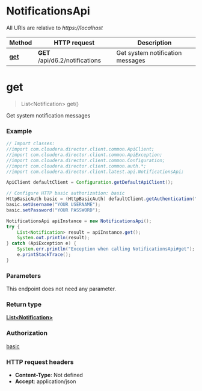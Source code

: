 # NotificationsApi

All URIs are relative to *https://localhost*

Method | HTTP request | Description
------------- | ------------- | -------------
[**get**](NotificationsApi.md#get) | **GET** /api/d6.2/notifications | Get system notification messages


<a name="get"></a>
# **get**
> List&lt;Notification&gt; get()

Get system notification messages



### Example
```java
// Import classes:
//import com.cloudera.director.client.common.ApiClient;
//import com.cloudera.director.client.common.ApiException;
//import com.cloudera.director.client.common.Configuration;
//import com.cloudera.director.client.common.auth.*;
//import com.cloudera.director.client.latest.api.NotificationsApi;

ApiClient defaultClient = Configuration.getDefaultApiClient();

// Configure HTTP basic authorization: basic
HttpBasicAuth basic = (HttpBasicAuth) defaultClient.getAuthentication("basic");
basic.setUsername("YOUR USERNAME");
basic.setPassword("YOUR PASSWORD");

NotificationsApi apiInstance = new NotificationsApi();
try {
    List<Notification> result = apiInstance.get();
    System.out.println(result);
} catch (ApiException e) {
    System.err.println("Exception when calling NotificationsApi#get");
    e.printStackTrace();
}
```

### Parameters
This endpoint does not need any parameter.

### Return type

[**List&lt;Notification&gt;**](Notification.md)

### Authorization

[basic](../README.md#basic)

### HTTP request headers

 - **Content-Type**: Not defined
 - **Accept**: application/json

